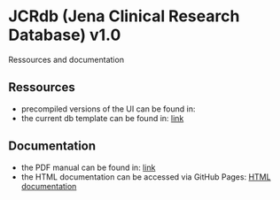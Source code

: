 # JCRdb (Jena Clinical Research Database) v1.0

Ressources and documentation

## Ressources

+ precompiled versions of the UI can be found in: 
+ the current db template can be found in: [link](https://github.com/stebro01/research_database_sqlite_i2b2/tree/648ddb066f86ec09824c8d0d31b59d51e2a08082/db_template)

## Documentation

+ the PDF manual can be found in: [link](https://github.com/stebro01/research_database_sqlite_i2b2/blob/491a2c6115b05c83043b648bd8225b67ca255cd4/manual/technical_description_v202310sb.pdf)
+ the HTML documentation can be accessed via GitHub Pages: [HTML documentation](https://github.com/stebro01/research_database_sqlite_i2b2/tree/491a2c6115b05c83043b648bd8225b67ca255cd4/html)

